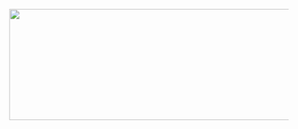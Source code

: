 <p align="center">
  <img src="https://media0.giphy.com/media/ghCX1B38YFXAwttIkg/giphy.gif?cid=6c09b952chfdy5dfjodant1diebjblfdi2hwto2jxcjmwkph&ep=v1_internal_gif_by_id&rid=giphy.gif&ct=g" width="1000" height="200" style="object-fit: cover;">
</p>
